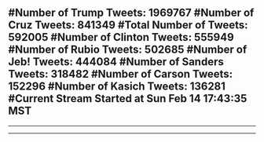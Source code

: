 #Number of Trump Tweets: 1969767
#Number of Cruz Tweets: 841349
#Total Number of Tweets: 592005 
#Number of Clinton Tweets: 555949
#Number of Rubio Tweets: 502685
#Number of Jeb! Tweets: 444084
#Number of Sanders Tweets: 318482
#Number of Carson Tweets: 152296
#Number of Kasich Tweets: 136281
#Current Stream Started at Sun Feb 14 17:43:35 MST
---
---
---
